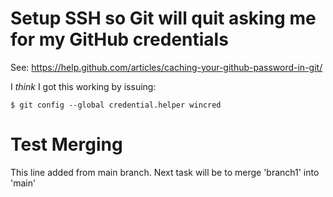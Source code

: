 # Setup SSH so Git will quit asking me for my GitHub credentials
See: https://help.github.com/articles/caching-your-github-password-in-git/

I *think* I got this working by issuing:
```
$ git config --global credential.helper wincred
```

# Test Merging 
This line added from main branch. Next task will be to merge 'branch1' into 'main'

